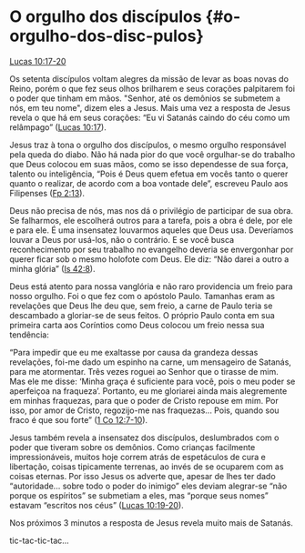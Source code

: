 # **O orgulho dos discípulos** {#o-orgulho-dos-disc-pulos}

[Lucas 10:17-20](http://bibliaonline.com.br/acf/lc/10/17-20)

Os setenta discípulos voltam alegres da missão de levar as boas novas do Reino, porém o que fez seus olhos brilharem e seus corações palpitarem foi o poder que tinham em mãos. &quot;Senhor, até os demônios se submetem a nós, em teu nome&quot;, dizem eles a Jesus. Mais uma vez a resposta de Jesus revela o que há em seus corações: “Eu vi Satanás caindo do céu como um relâmpago” ([Lucas 10:17](http://bibliaonline.com.br/acf/lc/10/17)).

Jesus traz à tona o orgulho dos discípulos, o mesmo orgulho responsável pela queda do diabo. Não há nada pior do que você orgulhar-se do trabalho que Deus colocou em suas mãos, como se isso dependesse de sua força, talento ou inteligência, “Pois é Deus quem efetua em vocês tanto o querer quanto o realizar, de acordo com a boa vontade dele”, escreveu Paulo aos Filipenses ([Fp 2:13](http://bibliaonline.com.br/acf/fp/2/13)).

Deus não precisa de nós, mas nos dá o privilégio de participar de sua obra. Se falharmos, ele escolherá outros para a tarefa, pois a obra é dele, por ele e para ele. É uma insensatez louvarmos aqueles que Deus usa. Deveríamos louvar a Deus por usá-los, não o contrário. E se você busca reconhecimento por seu trabalho no evangelho deveria se envergonhar por querer ficar sob o mesmo holofote com Deus. Ele diz: “Não darei a outro a minha glória” ([Is 42:8](http://bibliaonline.com.br/acf/is/42/8)).

Deus está atento para nossa vanglória e não raro providencia um freio para nosso orgulho. Foi o que fez com o apóstolo Paulo. Tamanhas eram as revelações que Deus lhe deu que, sem freio, a carne de Paulo teria se descambado a gloriar-se de seus feitos. O próprio Paulo conta em sua primeira carta aos Coríntios como Deus colocou um freio nessa sua tendência:

“Para impedir que eu me exaltasse por causa da grandeza dessas revelações, foi-me dado um espinho na carne, um mensageiro de Satanás, para me atormentar. Três vezes roguei ao Senhor que o tirasse de mim. Mas ele me disse: ‘Minha graça é suficiente para você, pois o meu poder se aperfeiçoa na fraqueza’. Portanto, eu me gloriarei ainda mais alegremente em minhas fraquezas, para que o poder de Cristo repouse em mim. Por isso, por amor de Cristo, regozijo-me nas fraquezas... Pois, quando sou fraco é que sou forte” ([1 Co 12:7-10](http://bibliaonline.com.br/acf/1co/12/7-10)).

Jesus também revela a insensatez dos discípulos, deslumbrados com o poder que tiveram sobre os demônios. Como crianças facilmente impressionáveis, muitos hoje correm atrás de espetáculos de cura e libertação, coisas tipicamente terrenas, ao invés de se ocuparem com as coisas eternas. Por isso Jesus os adverte que, apesar de lhes ter dado “autoridade... sobre todo o poder do inimigo” eles deviam alegrar-se “não porque os espíritos” se submetiam a eles, mas “porque seus nomes” estavam “escritos nos céus” ([Lucas 10:19-20](http://bibliaonline.com.br/acf/lc/10/19-20)).

Nos próximos 3 minutos a resposta de Jesus revela muito mais de Satanás.

tic-tac-tic-tac...